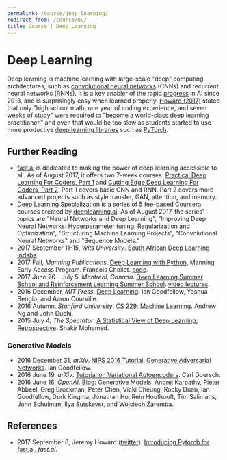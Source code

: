```yaml
---
permalink: /course/deep-learning/
redirect_from: /course/DL/
title: Course | Deep Learning
---
```

# Deep Learning

Deep learning is machine learning with large-scale "deep" computing architectures, such as [convolutional neural networks](http://realai.org/course/convolutional-neural-network/) (CNNs) and recurrent neural networks (RNNs). It is a key enabler of the rapid [progress](http://realai.org/progress/) in AI since 2013, and is surprisingly easy when learned properly. [Howard (2017)](http://www.fast.ai/2017/09/08/introducing-pytorch-for-fastai/) stated that only "high school math, one year of coding experience, and seven weeks of study" were required to "become a world-class deep learning practitioner," and even that would be too slow as students started to use more productive [deep learning libraries](http://realai.org/course/deep-learning-libraries.md) such as [PyTorch](http://pytorch.org/).

## Further Reading

* [fast.ai](http://www.fast.ai/) is dedicated to making the power of deep learning accessible to all. As of August 2017, it offers two 7-week courses: [Practical Deep Learning For Coders, Part 1](http://course.fast.ai/) and [Cutting Edge Deep Learning For Coders, Part 2](http://course.fast.ai/part2.html). Part 1 covers basic CNN and RNN. Part 2 covers more advanced projects such as style transfer, GAN, attention, and memory.
* [Deep Learning Specialization](https://www.coursera.org/specializations/deep-learning) is a series of 5 fee-based [Coursera](https://www.coursera.org/) courses created by [deeplearning.ai](https://www.deeplearning.ai/). As of August 2017, the series' topics are "Neural Networks and Deep Learning", "Improving Deep Neural Networks: Hyperparameter tuning, Regularization and Optimization", "Structuring Machine Learning Projects", "Convolutional Neural Networks" and "Sequence Models."
* 2017 September 11-15, *Wits University*. [South African Deep Learning Indaba](http://www.deeplearningindaba.com/).
* 2017 Fall, *Manning Publications*. [Deep Learning with Python](https://www.manning.com/books/deep-learning-with-python), Manning Early Access Program. Francois Chollet. [code](https://github.com/fchollet/deep-learning-with-python-notebooks).
* 2017 June 26 - July 5, *Montreal, Canada*. [Deep Learning Summer School and Reinforcement Learning Summer School](https://mila.umontreal.ca/en/cours/deep-learning-summer-school-2017/). [video lectures](http://videolectures.net/deeplearning2017_montreal/).
* 2016 December, *MIT Press*. [Deep Learning](http://www.deeplearningbook.org/). Ian Goodfellow, Yoshua Bengio, and Aaron Courville.
* 2016 Autumn, *Stanford University*. [CS 229: Machine Learning](http://cs229.stanford.edu/). Andrew Ng and John Duchi.
* 2015 July 4, *The Spectator*. [A Statistical View of Deep Learning: Retrospective](http://blog.shakirm.com/2015/07/a-statistical-view-of-deep-learning-retrospective/). Shakir Mohamed.

### Generative Models

* 2016 December 31, *arXiv*. [NIPS 2016 Tutorial: Generative Adversarial Networks](https://arxiv.org/abs/1701.00160). Ian Goodfellow.
* 2016 June 19, *arXiv*. [Tutorial on Variational Autoencoders](https://arxiv.org/abs/1606.05908). Carl Doersch.
* 2016 June 16, *OpenAI*. [Blog: Generative Models](https://openai.com/blog/generative-models/). Andrej Karpathy, Pieter Abbeel, Greg Brockman, Peter Chen, Vicki Cheung, Rocky Duan, Ian Goodfellow, Durk Kingma, Jonathan Ho, Rein Houthooft, Tim Salimans, John Schulman, Ilya Sutskever, and Wojciech Zaremba.

## References

* 2017 September 8, Jeremy Howard ([twitter](https://twitter.com/jeremyphoward)). [Introducing Pytorch for fast.ai](http://www.fast.ai/2017/09/08/introducing-pytorch-for-fastai/). *fast.ai*.

